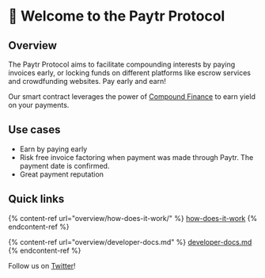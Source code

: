 # 👋 Welcome to the Paytr Protocol

## Overview

The Paytr Protocol aims to facilitate compounding interests by paying invoices early, or locking funds on different platforms like escrow services and crowdfunding websites. Pay early and earn!

Our smart contract leverages the power of [Compound Finance](https://compound.finance/) to earn yield on your payments.

## Use cases

* Earn by paying early
* Risk free invoice factoring when payment was made through Paytr. The payment date is confirmed.
* Great payment reputation

## Quick links

{% content-ref url="overview/how-does-it-work/" %}
[how-does-it-work](overview/how-does-it-work/)
{% endcontent-ref %}

{% content-ref url="overview/developer-docs.md" %}
[developer-docs.md](overview/developer-docs.md)
{% endcontent-ref %}

Follow us on [Twitter](https://twitter.com/paytr\_protocol)!

